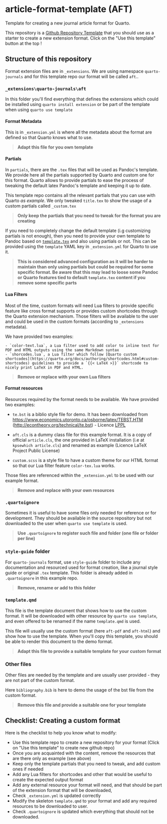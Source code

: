 # article-format-template (AFT)

Template for creating a new journal article format for Quarto.

This repository is a [Github Repository Template](https://docs.github.com/en/repositories/creating-and-managing-repositories/creating-a-repository-from-a-template) that you should use as a starter to create a new extension format. Click on the "Use this template" button at the top ! 

## Structure of this repository

Format extension files are in `_extensions`. We are using namespace `quarto-journals` and for this template repo our format will be called `aft`..

### `_extensions\quarto-journals\aft` 

In this folder you'll find everything that defines the extensions which could be installed using `quarto install extension` or be part of the template when using `quarto use template`

#### Format Metadata

This is in `_extension.yml` is where all the metadata about the format are defined so that Quarto knows what to use.

> **Adapt this file for you own template**

#### Partials

In `partials`, there are the `.tex` files that will be used as Pandoc's template. We provide here all the partials supported by Quarto and custom one for this format. Quarto allows to provide partials to ease the process of tweaking the default latex Pandoc's template and keeping it up to date.

This template repo contains all the relevant partials that you can use with Quarto _as example_. We only tweaked `title.tex` to show the usage of a custom partials called `_custom.tex`

> **Only keep the partials that you need to tweak for the format you are creating**

If you need to completely change the default template (i.g customizing partials is not enough), then you need to provide your own template to Pandoc based on [`template.tex`](https://github.com/quarto-dev/quarto-cli/blob/main/src/resources/formats/pdf/pandoc/template.tex) and also using partials or not. This can be provided using the `template` YAML key in `_extension.yml` for Quarto to use it. 

> **This is considered advanced configuration as it will be harder to maintain than only using partials but could be required for some specific format. Be aware that this may lead to loose some Pandoc or Quarto features tied to default `template.tex` content if you remove some specific parts**

#### Lua Filters

Most of the time, custom formats will need Lua filters to provide specific feature like cross format supports or provides custom shortcodes through the Quarto extension mechanism. Those filters will be available to the user and could be used in the custom formats (according to `_extensions` metadata). 

We have provided two examples: 

    - `color-text.lua`, a Lua filter used to add color to inline text for PDF and HTML outputs using the same Markdown syntax
    - `shorcodes.lua`, a Lua filter which follow [Quarto custom shortcodes](https://quarto.org/docs/authoring/shortcodes.html#custom-shortcodes) guidelines to provide a `{{< LaTeX >}}` shortcode to nicely print LaTeX in PDF and HTML. 

> **Remove or replace with your own Lua filters**

#### Format resources

Resources required by the format needs to be available. We have provided two examples: 

- `te.bst` is a biblio style file for demo. It has been downloaded from https://www.economics.utoronto.ca/osborne/latex/TEBST.HTM (http://econtheory.org/technical/te.bst) - Licence [LPPL](https://www.latex-project.org/lppl/)

- `aft.cls` is a dummy class file for this example format. It is a copy of official `article.cls`, the one provided in LaTeX installation (i.e at `kpsewhich article.cls`) and renamed as example (Licence LaTeX Project Public License)

- `custom.scss` is a style file to have a custom theme for our HTML format so that our Lua filter feature `color-tex.lua` works.

Those files are referenced within the `_extension.yml` to be used with our example format.

> **Remove and replace with your own resources**

### `.quartoignore` 

Sometimes it is useful to have some files only needed for reference or for development. They should be available in the source repository but not downloaded to the user when `quarto use template` is used.

> **Use `.quartoignore` to register such file and folder (one file or folder per line)**

### `style-guide` folder

For `quarto-journals` format, use `style-guide` folder to include any documentation and resourced used for format creation, like a journal style guide or original `.tex` template. This folder is already added in `.quartoignore` in this example repo.

> **Remove, rename or add to this folder**

### `template.qmd`

This file is the template document that shows how to use the custom format. It will be downloaded with other resource by `quarto use template`, and even offered to be renamed if the name `template.qmd` is used. 

This file will usually use the custom format (here `aft-pdf` and `aft-html`) and show how to use the template. When you'll copy this template, you should be able to render this document to the demo format. 

> **Adapt this file to provide a suitable template for your custom format**

### Other files

Other files are needed by the template and are usually user provided - they are not part of the custom format. 

Here `bibliography.bib` is here to demo the usage of the bst file from the custom format.

> **Remove this file and provide a suitable one for your template**

## Checklist: Creating a custom format

Here is the checklist to help you know what to modify:

- Use this template repo to create a new repository for your format (Click on "Use this template" to create new github repo)
- Once you are acquainted with the content, remove the resources that are there only as example (see above)
- Keep only the template partials that you need to tweak, and add custom ones if needed
- Add any Lua filters for shortcodes and other that would be useful to create the expected output format
- Add any external resource your format will need, and that should be part of the extension format that will be downloaded,
- Check `_extension.yml` is updated correctly
- Modify the skeleton `template.qmd` to your format and add any required resources to be downloaded to user.
- Check `.quartoignore` is updated which everything that should not be downloaded.
